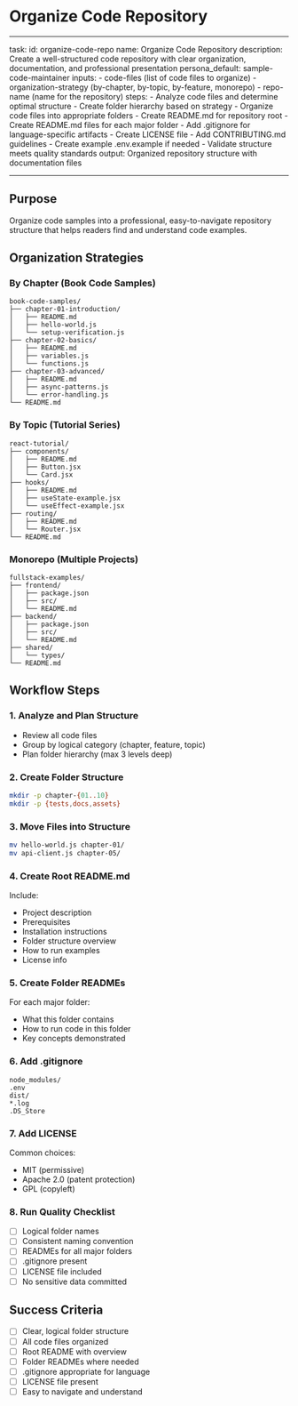<!-- Powered by BMAD™ Core -->

# Organize Code Repository

---

task:
id: organize-code-repo
name: Organize Code Repository
description: Create a well-structured code repository with clear organization, documentation, and professional presentation
persona_default: sample-code-maintainer
inputs: - code-files (list of code files to organize) - organization-strategy (by-chapter, by-topic, by-feature, monorepo) - repo-name (name for the repository)
steps: - Analyze code files and determine optimal structure - Create folder hierarchy based on strategy - Organize code files into appropriate folders - Create README.md for repository root - Create README.md files for each major folder - Add .gitignore for language-specific artifacts - Create LICENSE file - Add CONTRIBUTING.md guidelines - Create example .env.example if needed - Validate structure meets quality standards
output: Organized repository structure with documentation files

---

## Purpose

Organize code samples into a professional, easy-to-navigate repository structure that helps readers find and understand code examples.

## Organization Strategies

### By Chapter (Book Code Samples)

```
book-code-samples/
├── chapter-01-introduction/
│   ├── README.md
│   ├── hello-world.js
│   └── setup-verification.js
├── chapter-02-basics/
│   ├── README.md
│   ├── variables.js
│   └── functions.js
├── chapter-03-advanced/
│   ├── README.md
│   ├── async-patterns.js
│   └── error-handling.js
└── README.md
```

### By Topic (Tutorial Series)

```
react-tutorial/
├── components/
│   ├── README.md
│   ├── Button.jsx
│   └── Card.jsx
├── hooks/
│   ├── README.md
│   ├── useState-example.jsx
│   └── useEffect-example.jsx
├── routing/
│   ├── README.md
│   └── Router.jsx
└── README.md
```

### Monorepo (Multiple Projects)

```
fullstack-examples/
├── frontend/
│   ├── package.json
│   ├── src/
│   └── README.md
├── backend/
│   ├── package.json
│   ├── src/
│   └── README.md
├── shared/
│   └── types/
└── README.md
```

## Workflow Steps

### 1. Analyze and Plan Structure

- Review all code files
- Group by logical category (chapter, feature, topic)
- Plan folder hierarchy (max 3 levels deep)

### 2. Create Folder Structure

```bash
mkdir -p chapter-{01..10}
mkdir -p {tests,docs,assets}
```

### 3. Move Files into Structure

```bash
mv hello-world.js chapter-01/
mv api-client.js chapter-05/
```

### 4. Create Root README.md

Include:

- Project description
- Prerequisites
- Installation instructions
- Folder structure overview
- How to run examples
- License info

### 5. Create Folder READMEs

For each major folder:

- What this folder contains
- How to run code in this folder
- Key concepts demonstrated

### 6. Add .gitignore

```
node_modules/
.env
dist/
*.log
.DS_Store
```

### 7. Add LICENSE

Common choices:

- MIT (permissive)
- Apache 2.0 (patent protection)
- GPL (copyleft)

### 8. Run Quality Checklist

- [ ] Logical folder names
- [ ] Consistent naming convention
- [ ] READMEs for all major folders
- [ ] .gitignore present
- [ ] LICENSE file included
- [ ] No sensitive data committed

## Success Criteria

- [ ] Clear, logical folder structure
- [ ] All code files organized
- [ ] Root README with overview
- [ ] Folder READMEs where needed
- [ ] .gitignore appropriate for language
- [ ] LICENSE file present
- [ ] Easy to navigate and understand
